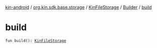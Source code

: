 [kin-android](../../../index.md) / [org.kin.sdk.base.storage](../../index.md) / [KinFileStorage](../index.md) / [Builder](index.md) / [build](./build.md)

# build

`fun build(): `[`KinFileStorage`](../index.md)